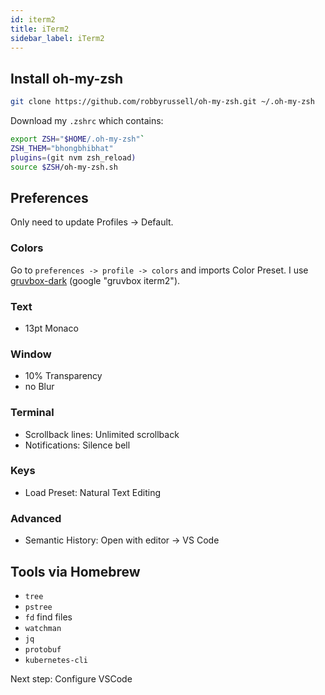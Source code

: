 ```yaml
---
id: iterm2
title: iTerm2
sidebar_label: iTerm2
---
```


## Install oh-my-zsh

```sh
git clone https://github.com/robbyrussell/oh-my-zsh.git ~/.oh-my-zsh
```

Download my `.zshrc` which contains:

```sh
export ZSH="$HOME/.oh-my-zsh"`
ZSH_THEM="bhongbhibhat"
plugins=(git nvm zsh_reload)
source $ZSH/oh-my-zsh.sh
```

## Preferences

Only need to update Profiles -> Default.

### Colors

Go to `preferences -> profile -> colors` and imports Color Preset. I use <a href="assets/gruvbox-dark.itermcolors" download>gruvbox-dark</a> (google "gruvbox iterm2").

### Text

- 13pt Monaco

### Window

- 10% Transparency
- no Blur

### Terminal

- Scrollback lines: Unlimited scrollback
- Notifications: Silence bell

### Keys

- Load Preset: Natural Text Editing

### Advanced

- Semantic History: Open with editor -> VS Code

## Tools via Homebrew

- `tree`
- `pstree`
- `fd` find files
- `watchman`
- `jq`
- `protobuf`
- `kubernetes-cli`

Next step: Configure VSCode
